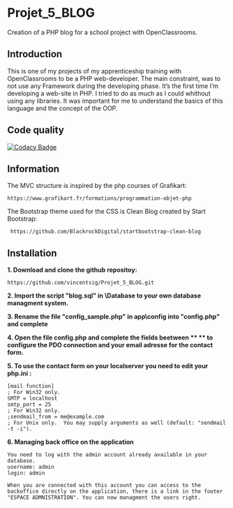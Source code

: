 # Projet_5_BLOG
Creation of a PHP blog for a school project with OpenClassrooms.

## Introduction
This is one of my projects of my apprenticeship training with OpenClassrooms to be a PHP web-developer.
The main constraint, was to not use any Framework during the developing phase.
It’s the first time I’m developing a web-site in PHP.
I tried to do as much as I could whithout using any libraries. It was important for me to understand the basics of this language and the concept of the OOP.

## Code quality

[![Codacy Badge](https://api.codacy.com/project/badge/Grade/01f9044f353e43cdaa9ffae5e1e3c265)](https://www.codacy.com/app/vincentsig/Projet_5_BLOG?utm_source=github.com&amp;utm_medium=referral&amp;utm_content=vincentsig/Projet_5_BLOG&amp;utm_campaign=Badge_Grade)


## Information

The MVC structure is inspired by the php courses of Grafikart: 

    https://www.grafikart.fr/formations/programmation-objet-php


The Bootstrap theme used for the CSS is Clean Blog created by Start Bootstrap:  

     https://github.com/BlackrockDigital/startbootstrap-clean-blog



## Installation

**1. Download and clone the github repositoy:**  

    https://github.com/vincentsig/Projet_5_BLOG.git

**2. Import the script "blog.sql" in \Database to your own database managment system.**

**3. Rename the file "config_sample.php" in app\config   into "config.php" and complete**

**4. Open the file config.php and complete the fields beetween ** ** to configure the PDO connection and your email adresse for the contact form.**

**5. To use the contact form on your localserver you need to edit your php.ini :**  

    [mail function]   
    ; For Win32 only.     
    SMTP = localhost     
    smtp_port = 25      
    ; For Win32 only.      
    ;sendmail_from = me@example.com      
    ; For Unix only.  You may supply arguments as well (default: "sendmail -t -i").      

**6. Managing back office on the application**  

    You need to log with the admin account already available in your database.
    username: admin  
    login: admin   

    When you are connected with this account you can access to the backoffice directly on the application, there is a link in the footer "ESPACE ADMNISTRATION". You can now managment the users right. 

    
    
